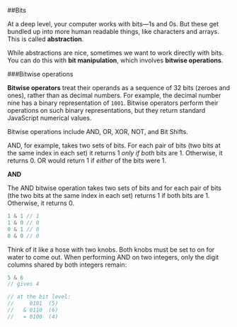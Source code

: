 
##Bits

At a deep level, your computer works with bits—1s and 0s. But these get bundled
up into more human readable things, like characters and arrays. This is called **abstraction**.

While abstractions are nice, sometimes we want to work directly with bits. You can
do this with **bit manipulation**, which involves **bitwise operations**.

###Bitwise operations

**Bitwise operators** treat their operands as a sequence of 32 bits (zeroes and ones),
rather than as decimal numbers. For example, the decimal number nine has a binary
representation of ```1001```. Bitwise operators perform their operations on such
binary representations, but they return standard JavaScript numerical values.

Bitwise operations include AND, OR, XOR, NOT, and Bit Shifts.

AND, for example, takes two sets of bits. For each pair of bits (two bits at the
same index in each set) it returns 1 _only if both_ bits are 1. Otherwise, it
returns 0. OR would return 1 if _either_ of the bits were 1.

**AND**

The AND bitwise operation takes two sets of bits and for each pair of bits (the two bits
at the same index in each set) returns 1 if both bits are 1. Otherwise, it returns 0.

```javascript
1 & 1 // 1
1 & 0 // 0
0 & 1 // 0
0 & 0 // 0
```

Think of it like a hose with two knobs. Both knobs must be set to on for water to come out.
When performing AND on two integers, only the digit columns shared by both integers remain:

```javascript
5 & 6
// gives 4

// at the bit level:
//     0101  (5)
//   & 0110  (6)
//   = 0100  (4)
```

